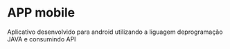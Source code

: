 # APP mobile

Aplicativo desenvolvido para android utilizando a liguagem deprogramação JAVA e consumindo API


